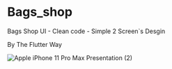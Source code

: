 # Bags_shop

Bags Shop UI  - Clean code  - Simple 2 Screen`s Desgin 

By The Flutter Way 

![Apple iPhone 11 Pro Max Presentation (2)](https://user-images.githubusercontent.com/76402626/169754729-35d81a4c-b268-419a-aefd-d6c1468fea62.png)
